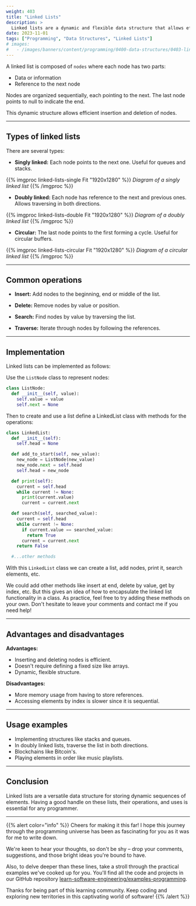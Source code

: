 ```yaml
---
weight: 403
title: "Linked Lists"
description: >
  Linked lists are a dynamic and flexible data structure that allows efficiently storing collections of elements. Unlike arrays, linked lists do not require reserving a fixed size in advance.
date: 2023-11-01
tags: ["Programming", "Data Structures", "Linked Lists"]
# images:
#   - /images/banners/content/programming/0400-data-structures/0403-linked-listspng
---
```


A linked list is composed of `nodes` where each node has two parts:

- Data or information
- Reference to the next node

Nodes are organized sequentially, each pointing to the next. The last node points to null to indicate the end.

This dynamic structure allows efficient insertion and deletion of nodes.

---

## Types of linked lists

There are several types:

- **Singly linked:** Each node points to the next one. Useful for queues and stacks.

{{% imgproc linked-lists-single Fit "1920x1280" %}}
*Diagram of a singly linked list*
{{% /imgproc %}}

- **Doubly linked:** Each node has reference to the next and previous ones. Allows traversing in both directions.

{{% imgproc linked-lists-double Fit "1920x1280" %}}
*Diagram of a doubly linked list*
{{% /imgproc %}}

- **Circular:** The last node points to the first forming a cycle. Useful for circular buffers.

{{% imgproc linked-lists-circular Fit "1920x1280" %}}
*Diagram of a circular linked list*
{{% /imgproc %}}

---

## Common operations

- **Insert:** Add nodes to the beginning, end or middle of the list.

- **Delete:** Remove nodes by value or position.

- **Search:** Find nodes by value by traversing the list.

- **Traverse:** Iterate through nodes by following the references.

---

## Implementation

Linked lists can be implemented as follows:

Use the `ListNode` class to represent nodes:

```python
class ListNode:
  def __init__(self, value):
    self.value = value
    self.next = None
```

Then to create and use a list define a LinkedList class with methods for the operations:

```python
class LinkedList:
  def __init__(self):
    self.head = None

  def add_to_start(self, new_value):
    new_node = ListNode(new_value)
    new_node.next = self.head
    self.head = new_node

  def print(self):
    current = self.head
    while current != None:
      print(current.value)
      current = current.next

  def search(self, searched_value):
    current = self.head
    while current != None:
      if current.value == searched_value:
        return True
      current = current.next
    return False

  #...other methods
```

With this `LinkedList` class we can create a list, add nodes, print it, search elements, etc.

We could add other methods like insert at end, delete by value, get by index, etc. But this gives an idea of how to encapsulate the linked list functionality in a class. As practice, feel free to try adding these methods on your own. Don't hesitate to leave your comments and contact me if you need help!

---

## Advantages and disadvantages

**Advantages:**

- Inserting and deleting nodes is efficient.
- Doesn't require defining a fixed size like arrays.
- Dynamic, flexible structure.

**Disadvantages:**

- More memory usage from having to store references.
- Accessing elements by index is slower since it is sequential.

---

## Usage examples

- Implementing structures like stacks and queues.
- In doubly linked lists, traverse the list in both directions.
- Blockchains like Bitcoin's.
- Playing elements in order like music playlists.

---

## Conclusion

Linked lists are a versatile data structure for storing dynamic sequences of elements. Having a good handle on these lists, their operations, and uses is essential for any programmer.

---

{{% alert color="info" %}}
Cheers for making it this far! I hope this journey through the programming universe has been as fascinating for you as it was for me to write down.

We're keen to hear your thoughts, so don't be shy – drop your comments, suggestions, and those bright ideas you're bound to have.

Also, to delve deeper than these lines, take a stroll through the practical examples we've cooked up for you. You'll find all the code and projects in our GitHub repository [learn-software-engineering/examples-programming](https://github.com/learn-software-engineering/examples-programming).

Thanks for being part of this learning community. Keep coding and exploring new territories in this captivating world of software!
{{% /alert %}}
